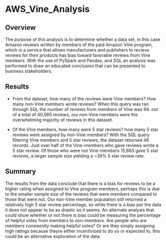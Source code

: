 # AWS_Vine_Analysis

## Overview

The purpose of this analysis is to determine whether a data set, in this case Amazon reviews written by members of the paid Amazon Vine program, which is a service that allows manufacturers and publishers to recieve reviews for their products has bias toward favorable reviews from Vine members. With the use of PySpark and Pandas, and SQL an analysis was performed to draw an educated conclusion that can be presented to business stakeholders.

## Results

  - From the dataset, how many of the reviews were Vine members? How many non-Vine members wrote reviews?
    When this query was ran through SQL the number of reviews from members of Vine was 94. out of a total of 40,565 reviews, our non-Vine members were the overwhelming majority of reviews in this dataset.
    
  - Of the Vine members, how many were 5 star reviews? how many 5 star reviews were assigned by non-Vine members?
    With the SQL query filtering Vine members and 5 star reviews, the dataset returned 48 records. Just over half of the Vine-members who gave reviews wrote a 5 star review.  Of those who were not Vine-members 15,663 gave 5 star reviews, a larger sample size yielding a ~39% 5 star review rate.


## Summary

The results from the data conclude that there is a bias for reviews to be a higher rating when assigned to Vine program members, perhaps this is due to the smaller sample size of the reviews that were members compared to those that were not.  Our non-Vine member population still returned a relatively high 5 star review percentage, so while there is a bias per the data it does not appear to be as drastic as it seems. An alternate analysis that could show whether or not there is bias could be measuring the percentage of helpful votes from members to non-members. Are people who are members consisently making helpful votes? Or are they simply assigning high ratings because theyre either incentivized to do so or expected to, this could be an alternative exploration of the data.
   
